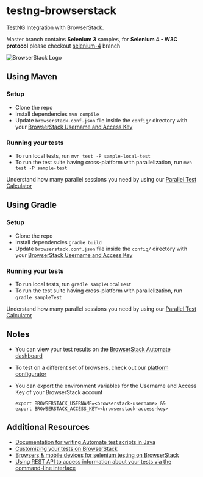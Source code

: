 # testng-browserstack

[TestNG](http://testng.org) Integration with BrowserStack.

Master branch contains **Selenium 3** samples, for **Selenium 4 - W3C protocol** please checkout [selenium-4](https://github.com/browserstack/testng-browserstack/tree/selenium-4) branch

![BrowserStack Logo](https://d98b8t1nnulk5.cloudfront.net/production/images/layout/logo-header.png?1469004780)

## Using Maven

### Setup

* Clone the repo
* Install dependencies `mvn compile`
* Update `browserstack.conf.json` file inside the `config/` directory with your [BrowserStack Username and Access Key](https://www.browserstack.com/accounts/settings)

### Running your tests

- To run local tests, run `mvn test -P sample-local-test`
- To run the test suite having cross-platform with parallelization, run `mvn test -P sample-test`

 Understand how many parallel sessions you need by using our [Parallel Test Calculator](https://www.browserstack.com/automate/parallel-calculator?ref=github)
 
 
 ## Using Gradle
 
 ### Setup

* Clone the repo
* Install dependencies `gradle build`
* Update `browserstack.conf.json` file inside the `config/` directory with your [BrowserStack Username and Access Key](https://www.browserstack.com/accounts/settings)

### Running your tests

- To run local tests, run `gradle sampleLocalTest`
- To run the test suite having cross-platform with parallelization, run `gradle sampleTest`

 Understand how many parallel sessions you need by using our [Parallel Test Calculator](https://www.browserstack.com/automate/parallel-calculator?ref=github)


## Notes
* You can view your test results on the [BrowserStack Automate dashboard](https://www.browserstack.com/automate)
* To test on a different set of browsers, check out our [platform configurator](https://www.browserstack.com/automate/java#setting-os-and-browser)
* You can export the environment variables for the Username and Access Key of your BrowserStack account

  ```
  export BROWSERSTACK_USERNAME=<browserstack-username> &&
  export BROWSERSTACK_ACCESS_KEY=<browserstack-access-key>
  ```

## Additional Resources
* [Documentation for writing Automate test scripts in Java](https://www.browserstack.com/automate/java)
* [Customizing your tests on BrowserStack](https://www.browserstack.com/automate/capabilities)
* [Browsers & mobile devices for selenium testing on BrowserStack](https://www.browserstack.com/list-of-browsers-and-platforms?product=automate)
* [Using REST API to access information about your tests via the command-line interface](https://www.browserstack.com/automate/rest-api)
